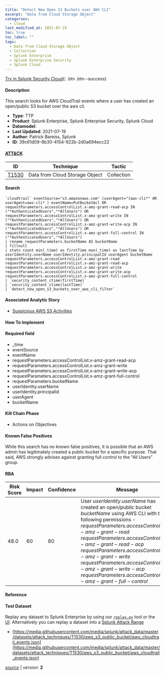 ```yaml
---
title: "Detect New Open S3 Buckets over AWS CLI"
excerpt: "Data from Cloud Storage Object"
categories:
  - Cloud
last_modified_at: 2021-07-19
toc: true
toc_label: ""
tags:
  - Data from Cloud Storage Object
  - Collection
  - Splunk Enterprise
  - Splunk Enterprise Security
  - Splunk Cloud
---
```




[Try in Splunk Security Cloud](https://www.splunk.com/en_us/cyber-security.html){: .btn .btn--success}

#### Description

This search looks for AWS CloudTrail events where a user has created an open/public S3 bucket over the aws cli.

- **Type**: TTP
- **Product**: Splunk Enterprise, Splunk Enterprise Security, Splunk Cloud
- **Datamodel**: 
- **Last Updated**: 2021-07-19
- **Author**: Patrick Bareiss, Splunk
- **ID**: 39c61d09-8b30-4154-922b-2d0a694ecc22


#### [ATT&CK](https://attack.mitre.org/)

| ID          | Technique   | Tactic         |
| ----------- | ----------- |--------------- |
| [T1530](https://attack.mitre.org/techniques/T1530/) | Data from Cloud Storage Object | Collection |

#### Search

```
`cloudtrail` eventSource="s3.amazonaws.com" (userAgent="[aws-cli*" OR userAgent=aws-cli* ) eventName=PutBucketAcl OR requestParameters.accessControlList.x-amz-grant-read-acp IN ("*AuthenticatedUsers","*AllUsers") OR requestParameters.accessControlList.x-amz-grant-write IN ("*AuthenticatedUsers","*AllUsers") OR requestParameters.accessControlList.x-amz-grant-write-acp IN ("*AuthenticatedUsers","*AllUsers") OR requestParameters.accessControlList.x-amz-grant-full-control IN ("*AuthenticatedUsers","*AllUsers") 
| rename requestParameters.bucketName AS bucketName 
| fillnull 
| stats count min(_time) as firstTime max(_time) as lastTime by userIdentity.userName userIdentity.principalId userAgent bucketName requestParameters.accessControlList.x-amz-grant-read requestParameters.accessControlList.x-amz-grant-read-acp requestParameters.accessControlList.x-amz-grant-write requestParameters.accessControlList.x-amz-grant-write-acp requestParameters.accessControlList.x-amz-grant-full-control 
| `security_content_ctime(firstTime)`
| `security_content_ctime(lastTime)` 
| `detect_new_open_s3_buckets_over_aws_cli_filter` 
```

#### Associated Analytic Story
* [Suspicious AWS S3 Activities](/stories/suspicious_aws_s3_activities)


#### How To Implement


#### Required field
* _time
* eventSource
* eventName
* requestParameters.accessControlList.x-amz-grant-read-acp
* requestParameters.accessControlList.x-amz-grant-write
* requestParameters.accessControlList.x-amz-grant-write-acp
* requestParameters.accessControlList.x-amz-grant-full-control
* requestParameters.bucketName
* userIdentity.userName
* userIdentity.principalId
* userAgent
* bucketName


#### Kill Chain Phase
* Actions on Objectives


#### Known False Positives
While this search has no known false positives, it is possible that an AWS admin has legitimately created a public bucket for a specific purpose. That said, AWS strongly advises against granting full control to the &#34;All Users&#34; group.


#### RBA

| Risk Score  | Impact      | Confidence   | Message      |
| ----------- | ----------- |--------------|--------------|
| 48.0 | 60 | 80 | User $userIdentity.userName$ has created an open/public bucket $bucketName$ using AWS CLI with the following permissions - $requestParameters.accessControlList.x-amz-grant-read$ $requestParameters.accessControlList.x-amz-grant-read-acp$ $requestParameters.accessControlList.x-amz-grant-write$ $requestParameters.accessControlList.x-amz-grant-write-acp$ $requestParameters.accessControlList.x-amz-grant-full-control$ |




#### Reference


#### Test Dataset
Replay any dataset to Splunk Enterprise by using our [`replay.py`](https://github.com/splunk/attack_data#using-replaypy) tool or the [UI](https://github.com/splunk/attack_data#using-ui).
Alternatively you can replay a dataset into a [Splunk Attack Range](https://github.com/splunk/attack_range#replay-dumps-into-attack-range-splunk-server)

* [https://media.githubusercontent.com/media/splunk/attack_data/master/datasets/attack_techniques/T1530/aws_s3_public_bucket/aws_cloudtrail_events.json](https://media.githubusercontent.com/media/splunk/attack_data/master/datasets/attack_techniques/T1530/aws_s3_public_bucket/aws_cloudtrail_events.json)



[*source*](https://github.com/splunk/security_content/tree/develop/detections/cloud/detect_new_open_s3_buckets_over_aws_cli.yml) \| *version*: **2**